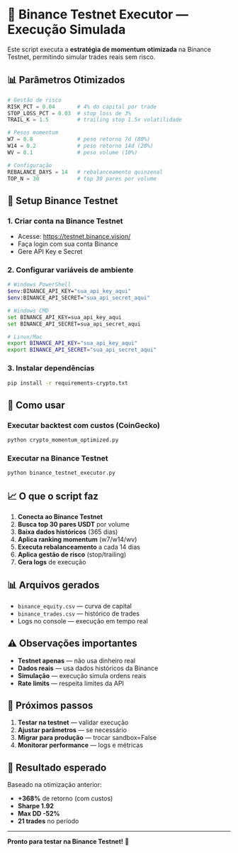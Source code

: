 # 🚀 Binance Testnet Executor — Execução Simulada

Este script executa a **estratégia de momentum otimizada** na Binance Testnet, permitindo simular trades reais sem risco.

## 📊 **Parâmetros Otimizados**

```python
# Gestão de risco
RISK_PCT = 0.04       # 4% do capital por trade
STOP_LOSS_PCT = 0.03  # stop loss de 3%
TRAIL_K = 1.5         # trailing stop 1.5x volatilidade

# Pesos momentum
W7 = 0.8              # peso retorno 7d (80%)
W14 = 0.2             # peso retorno 14d (20%)
WV = 0.1              # peso volume (10%)

# Configuração
REBALANCE_DAYS = 14   # rebalanceamento quinzenal
TOP_N = 30            # top 30 pares por volume
```

## 🔧 **Setup Binance Testnet**

### 1. Criar conta na Binance Testnet
- Acesse: https://testnet.binance.vision/
- Faça login com sua conta Binance
- Gere API Key e Secret

### 2. Configurar variáveis de ambiente
```bash
# Windows PowerShell
$env:BINANCE_API_KEY="sua_api_key_aqui"
$env:BINANCE_API_SECRET="sua_api_secret_aqui"

# Windows CMD
set BINANCE_API_KEY=sua_api_key_aqui
set BINANCE_API_SECRET=sua_api_secret_aqui

# Linux/Mac
export BINANCE_API_KEY="sua_api_key_aqui"
export BINANCE_API_SECRET="sua_api_secret_aqui"
```

### 3. Instalar dependências
```bash
pip install -r requirements-crypto.txt
```

## 🎯 **Como usar**

### Executar backtest com custos (CoinGecko)
```bash
python crypto_momentum_optimized.py
```

### Executar na Binance Testnet
```bash
python binance_testnet_executor.py
```

## 📈 **O que o script faz**

1. **Conecta ao Binance Testnet**
2. **Busca top 30 pares USDT** por volume
3. **Baixa dados históricos** (365 dias)
4. **Aplica ranking momentum** (w7/w14/wv)
5. **Executa rebalanceamento** a cada 14 dias
6. **Aplica gestão de risco** (stop/trailing)
7. **Gera logs** de execução

## 📊 **Arquivos gerados**

- `binance_equity.csv` — curva de capital
- `binance_trades.csv` — histórico de trades
- Logs no console — execução em tempo real

## ⚠️ **Observações importantes**

- **Testnet apenas** — não usa dinheiro real
- **Dados reais** — usa dados históricos da Binance
- **Simulação** — execução simula ordens reais
- **Rate limits** — respeita limites da API

## 🔄 **Próximos passos**

1. **Testar na testnet** — validar execução
2. **Ajustar parâmetros** — se necessário
3. **Migrar para produção** — trocar sandbox=False
4. **Monitorar performance** — logs e métricas

## 🎯 **Resultado esperado**

Baseado na otimização anterior:
- **+368%** de retorno (com custos)
- **Sharpe 1.92**
- **Max DD -52%**
- **21 trades** no período

---

**Pronto para testar na Binance Testnet!** 🚀
